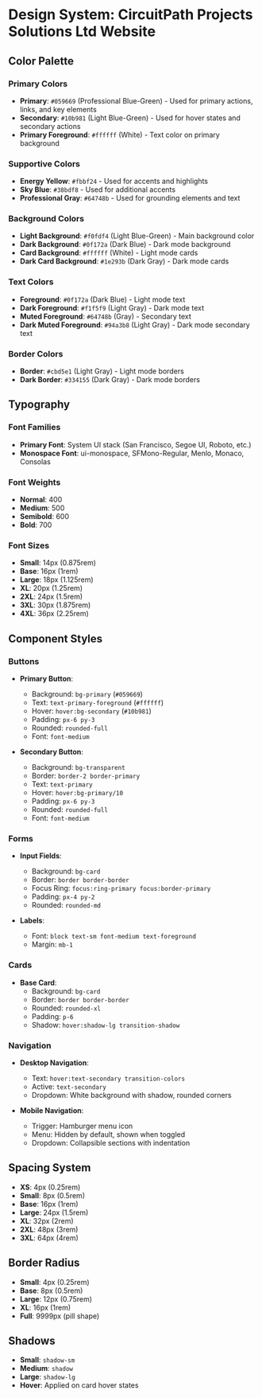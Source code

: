 # Design System: CircuitPath Projects Solutions Ltd Website

## Color Palette

### Primary Colors
- **Primary**: `#059669` (Professional Blue-Green) - Used for primary actions, links, and key elements
- **Secondary**: `#10b981` (Light Blue-Green) - Used for hover states and secondary actions
- **Primary Foreground**: `#ffffff` (White) - Text color on primary background

### Supportive Colors
- **Energy Yellow**: `#fbbf24` - Used for accents and highlights
- **Sky Blue**: `#38bdf8` - Used for additional accents
- **Professional Gray**: `#64748b` - Used for grounding elements and text

### Background Colors
- **Light Background**: `#f0fdf4` (Light Blue-Green) - Main background color
- **Dark Background**: `#0f172a` (Dark Blue) - Dark mode background
- **Card Background**: `#ffffff` (White) - Light mode cards
- **Dark Card Background**: `#1e293b` (Dark Gray) - Dark mode cards

### Text Colors
- **Foreground**: `#0f172a` (Dark Blue) - Light mode text
- **Dark Foreground**: `#f1f5f9` (Light Gray) - Dark mode text
- **Muted Foreground**: `#64748b` (Gray) - Secondary text
- **Dark Muted Foreground**: `#94a3b8` (Light Gray) - Dark mode secondary text

### Border Colors
- **Border**: `#cbd5e1` (Light Gray) - Light mode borders
- **Dark Border**: `#334155` (Dark Gray) - Dark mode borders

## Typography

### Font Families
- **Primary Font**: System UI stack (San Francisco, Segoe UI, Roboto, etc.)
- **Monospace Font**: ui-monospace, SFMono-Regular, Menlo, Monaco, Consolas

### Font Weights
- **Normal**: 400
- **Medium**: 500
- **Semibold**: 600
- **Bold**: 700

### Font Sizes
- **Small**: 14px (0.875rem)
- **Base**: 16px (1rem)
- **Large**: 18px (1.125rem)
- **XL**: 20px (1.25rem)
- **2XL**: 24px (1.5rem)
- **3XL**: 30px (1.875rem)
- **4XL**: 36px (2.25rem)

## Component Styles

### Buttons
- **Primary Button**:
  - Background: `bg-primary` (`#059669`)
  - Text: `text-primary-foreground` (`#ffffff`)
  - Hover: `hover:bg-secondary` (`#10b981`)
  - Padding: `px-6 py-3`
  - Rounded: `rounded-full`
  - Font: `font-medium`

- **Secondary Button**:
  - Background: `bg-transparent`
  - Border: `border-2 border-primary`
  - Text: `text-primary`
  - Hover: `hover:bg-primary/10`
  - Padding: `px-6 py-3`
  - Rounded: `rounded-full`
  - Font: `font-medium`

### Forms
- **Input Fields**:
  - Background: `bg-card`
  - Border: `border border-border`
  - Focus Ring: `focus:ring-primary focus:border-primary`
  - Padding: `px-4 py-2`
  - Rounded: `rounded-md`

- **Labels**:
  - Font: `block text-sm font-medium text-foreground`
  - Margin: `mb-1`

### Cards
- **Base Card**:
  - Background: `bg-card`
  - Border: `border border-border`
  - Rounded: `rounded-xl`
  - Padding: `p-6`
  - Shadow: `hover:shadow-lg transition-shadow`

### Navigation
- **Desktop Navigation**:
  - Text: `hover:text-secondary transition-colors`
  - Active: `text-secondary`
  - Dropdown: White background with shadow, rounded corners

- **Mobile Navigation**:
  - Trigger: Hamburger menu icon
  - Menu: Hidden by default, shown when toggled
  - Dropdown: Collapsible sections with indentation

## Spacing System
- **XS**: 4px (0.25rem)
- **Small**: 8px (0.5rem)
- **Base**: 16px (1rem)
- **Large**: 24px (1.5rem)
- **XL**: 32px (2rem)
- **2XL**: 48px (3rem)
- **3XL**: 64px (4rem)

## Border Radius
- **Small**: 4px (0.25rem)
- **Base**: 8px (0.5rem)
- **Large**: 12px (0.75rem)
- **XL**: 16px (1rem)
- **Full**: 9999px (pill shape)

## Shadows
- **Small**: `shadow-sm`
- **Medium**: `shadow`
- **Large**: `shadow-lg`
- **Hover**: Applied on card hover states